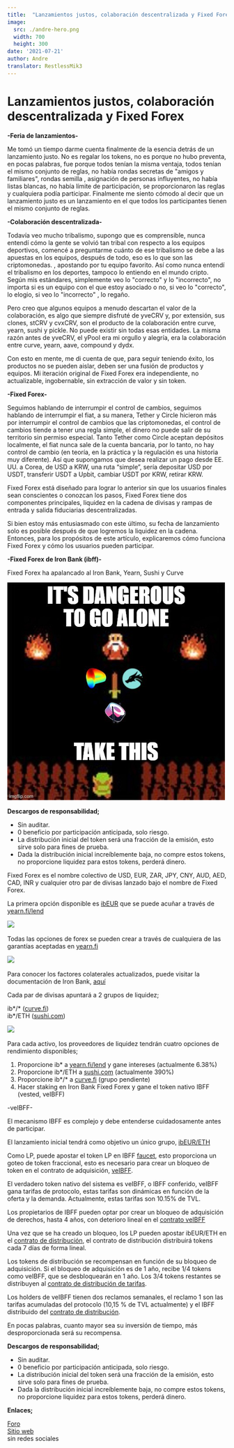 ```yaml
---
title:  "Lanzamientos justos, colaboración descentralizada y Fixed Forex"
image:
  src: ./andre-hero.png
  width: 700
  height: 300
date: '2021-07-21'
author: Andre
translator: RestlessMik3
---
```


# Lanzamientos justos, colaboración descentralizada y Fixed Forex

**\-Feria de lanzamientos-**

Me tomó un tiempo darme cuenta finalmente de la esencia detrás de un lanzamiento justo. No es regalar los tokens, no es porque no hubo preventa, en pocas palabras, fue porque todos tenían la misma ventaja, todos tenían el mismo conjunto de reglas, no había rondas secretas de "amigos y familiares", rondas semilla , asignación de personas influyentes, no había listas blancas, no había límite de participación, se proporcionaron las reglas y cualquiera podía participar. Finalmente me siento cómodo al decir que un lanzamiento justo es un lanzamiento en el que todos los participantes tienen el mismo conjunto de reglas.

**\-Colaboración descentralizada-**

Todavía veo mucho tribalismo, supongo que es comprensible, nunca entendí cómo la gente se volvió tan tribal con respecto a los equipos deportivos, comencé a preguntarme cuánto de ese tribalismo se debe a las apuestas en los equipos, después de todo, eso es lo que son las criptomonedas. , apostando por tu equipo favorito. Así como nunca entendí el tribalismo en los deportes, tampoco lo entiendo en el mundo cripto. Según mis estándares, simplemente veo lo "correcto" y lo "incorrecto", no importa si es un equipo con el que estoy asociado o no, si veo lo "correcto", lo elogio, si veo lo "incorrecto" , lo regaño.

Pero creo que algunos equipos a menudo descartan el valor de la colaboración, es algo que siempre disfruté de yveCRV y, por extensión, sus clones, stCRV y cvxCRV, son el producto de la colaboración entre curve, yearn, sushi y pickle. No puede existir sin todas esas entidades. La misma razón antes de yveCRV, el yPool era mi orgullo y alegría, era la colaboración entre curve, yearn, aave, compound y dydx.

Con esto en mente, me di cuenta de que, para seguir teniendo éxito, los productos no se pueden aislar, deben ser una fusión de productos y equipos. Mi iteración original de Fixed Forex era independiente, no actualizable, ingobernable, sin extracción de valor y sin token.

**\-Fixed Forex-**

Seguimos hablando de interrumpir el control de cambios, seguimos hablando de interrumpir el fiat, a su manera, Tether y Circle hicieron más por interrumpir el control de cambios que las criptomonedas, el control de cambios tiende a tener una regla simple, el dinero no puede salir de su territorio sin permiso especial. Tanto Tether como Circle aceptan depósitos localmente, el fiat nunca sale de la cuenta bancaria, por lo tanto, no hay control de cambio (en teoría, en la práctica y la regulación es una historia muy diferente). Así que supongamos que desea realizar un pago desde EE. UU. a Corea, de USD a KRW, una ruta “simple”, sería depositar USD por USDT, transferir USDT a Upbit, cambiar USDT por KRW, retirar KRW.

Fixed Forex está diseñado para lograr lo anterior sin que los usuarios finales sean conscientes o conozcan los pasos, Fixed Forex tiene dos componentes principales, liquidez en la cadena de divisas y rampas de entrada y salida fiduciarias descentralizadas.

Si bien estoy más entusiasmado con este último, su fecha de lanzamiento solo es posible después de que logremos la liquidez en la cadena. Entonces, para los propósitos de este artículo, explicaremos cómo funciona Fixed Forex y cómo los usuarios pueden participar.

**\-Fixed Forex de Iron Bank (ibff)-**

Fixed Forex ha apalancado al Iron Bank, Yearn, Sushi y Curve

![](image1.jpg)

**Descargos de responsabilidad;**

- Sin auditar.
- 0 beneficio por participación anticipada, solo riesgo.
- La distribución inicial del token será una fracción de la emisión, esto sirve solo para fines de prueba.
- Dada la distribución inicial increíblemente baja, no compre estos tokens, no proporcione liquidez para estos tokens, perderá dinero.

Fixed Forex es el nombre colectivo de USD, EUR, ZAR, JPY, CNY, AUD, AED, CAD, INR y cualquier otro par de divisas lanzado bajo el nombre de Fixed Forex.

La primera opción disponible es [ibEUR](https://www.coingecko.com/en/coins/iron-bank-euro) que se puede acuñar a través de [yearn.fi/lend](https://yearn.fi/lend)

![](image2.png)

Todas las opciones de forex se pueden crear a través de cualquiera de las garantías aceptadas en [yearn.fi](https://yearn.fi/lend)

![](image3.png)

Para conocer los factores colaterales actualizados, puede visitar la documentación de Iron Bank, [aquí](https://docs.cream.finance/iron-bank/collateral-and-reserve-factor)

Cada par de divisas apuntará a 2 grupos de liquidez;

ib\*/\* ([curve.fi](https://curve.fi/))  
ib\*/ETH ([sushi.com](https://sushi.com/))  

![](image4.png)

Para cada activo, los proveedores de liquidez tendrán cuatro opciones de rendimiento disponibles;

1. Proporcione ib\* a [yearn.fi/lend](https://yearn.fi/lend) y gane intereses (actualmente 6.38%)
2. Proporcione ib\*/ETH a [sushi.com](https://sushi.com/) (actualmente 390%)
3. Proporcione ib\*/\* a [curve.fi](https://curve.fi/) (grupo pendiente)
4. Hacer staking en Iron Bank Fixed Forex y gane el token nativo IBFF (vested, veIBFF)

\-veIBFF-

El mecanismo IBFF es complejo y debe entenderse cuidadosamente antes de participar.

El lanzamiento inicial tendrá como objetivo un único grupo, [ibEUR/ETH](https://analytics.sushi.com/tokens/0x96e61422b6a9ba0e068b6c5add4ffabc6a4aae27)

Como LP, puede apostar el token LP en IBFF [faucet](https://etherscan.io/address/0x7d254d9adc588126edaee52a1029278180a802e8), esto proporciona un goteo de token fraccional, esto es necesario para crear un bloqueo de token en el contrato de adquisición, [veIBFF](https://etherscan.io/address/0x4d0518c9136025903751209ddddf6c67067357b1).

El verdadero token nativo del sistema es veIBFF, o IBFF conferido, veIBFF gana tarifas de protocolo, estas tarifas son dinámicas en función de la oferta y la demanda. Actualmente, estas tarifas son 10.15% de TVL.

Los propietarios de IBFF pueden optar por crear un bloqueo de adquisición de derechos, hasta 4 años, con deterioro lineal en el [contrato veIBFF](https://etherscan.io/address/0x4d0518c9136025903751209ddddf6c67067357b1)  

Una vez que se ha creado un bloqueo, los LP pueden apostar ibEUR/ETH en el [contrato de distribución](https://etherscan.io/address/0x1da8a6fe33bd35b99505d67843eec9fa124f2d4b), el contrato de distribución distribuirá tokens cada 7 días de forma lineal.

Los tokens de distribución se recompensan en función de su bloqueo de adquisición. Si el bloqueo de adquisición es de 1 año, recibe 1/4 tokens como veIBFF, que se desbloquearán en 1 año. Los 3/4 tokens restantes se distribuyen al [contrato de distribución de tarifas](https://etherscan.io/address/0x83893c4a42f8654c2dd4ff7b4a7cd0e33ae8c859).

Los holders de veIBFF tienen dos reclamos semanales, el reclamo 1 son las tarifas acumuladas del protocolo (10,15 % de TVL actualmente) y el IBFF distribuido del [contrato de distribución](https://etherscan.io/address/0x83893c4a42f8654c2dd4ff7b4a7cd0e33ae8c859).

En pocas palabras, cuanto mayor sea su inversión de tiempo, más desproporcionada será su recompensa.

**Descargos de responsabilidad;**

- Sin auditar.
- 0 beneficio por participación anticipada, solo riesgo.
- La distribución inicial del token será una fracción de la emisión, esto sirve solo para fines de prueba.
- Dada la distribución inicial increíblemente baja, no compre estos tokens, no proporcione liquidez para estos tokens, perderá dinero.

**Enlaces;**

[Foro](https://gov.yearn.finance/c/projects/fixed-forex/26)  
[Sitio web](https://yearn.fi/lend)  
sin redes sociales

